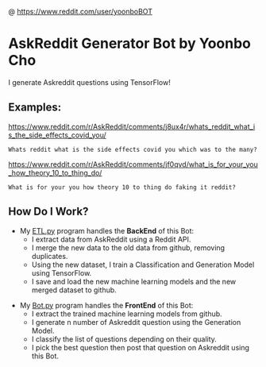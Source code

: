 @ https://www.reddit.com/user/yoonboBOT

# AskReddit Generator Bot by Yoonbo Cho
I generate Askreddit questions using TensorFlow!

## Examples:
https://www.reddit.com/r/AskReddit/comments/j8ux4r/whats_reddit_what_is_the_side_effects_covid_you/
```
Whats reddit what is the side effects covid you which was to the many?
```
https://www.reddit.com/r/AskReddit/comments/jf0qvd/what_is_for_your_you_how_theory_10_to_thing_do/
```
What is for your you how theory 10 to thing do faking it reddit?
```

## How Do I Work?
<ul>
  <li>My <a href="https://github.com/ProHanzo/AskReddit/blob/master/Code/ETL.py">ETL.py</a> program handles the <b>BackEnd</b> of this Bot:
    <ul>
      <li>I extract data from AskReddit using a Reddit API. </li>
      <li>I merge the new data to the old data from github, removing duplicates. </li>
      <li>Using the new dataset, I train a Classification and Generation Model using TensorFlow. </li>
      <li>I save and load the new machine learning models and the new merged dataset to github.</li>
    </ul>
  </li>
</ul>
<ul>
  <li>My <a href="https://github.com/ProHanzo/AskReddit/blob/master/Code/ETL.py">Bot.py</a> program handles the <b>FrontEnd</b> of this Bot:
    <div></div>
    <ul>
      <li>I extract the trained machine learning models from github. </li>
      <li>I generate n number of Askreddit question using the Generation Model.</li>
      <li>I classify the list of questions depending on their quality.</li>
      <li>I pick the best question then post that question on Askreddit using this Bot.</li>
    </ul>
  </li>
</ul>
  
